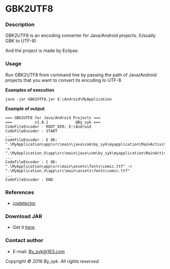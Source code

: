 # GBK2UTF8


### Description

GBK2UTF8 is an encoding converter for Java/Android projects. (Usually GBK to UTF-8)

And the project is made by Eclipse.


### Usage

Run GBK2UTF8 from command line by passing the path of Java/Android projects that you want to convert its encoding to UTF-8.

**Examples of execution**
```
java -jar GBK2UTF8.jar E:\Android\MyApplication
```

**Example of output**
```
=== GBK2UTF8 for Java/Android Projects ===
===          v1.0.1            @By_syk ===
CodeFileEncoder - ROOT_DIR: E:\Android
CodeFileEncoder - START
...
CodeFileEncoder - E OK: ".\MyApplication\app\src\main\java\com\by_syk\myapplication\MainActivity.java" -> ".\MyApplication_U\app\src\main\java\com\by_syk\myapplication\MainActivity.java"
...
CodeFileEncoder - C OK: ".\MyApplication\app\src\main\assets\fonts\comic.ttf" -> ".\MyApplication_U\app\src\main\assets\fonts\comic.ttf"
...
CodeFileEncoder - END
```


### References

* [cpdetector](http://cpdetector.sourceforge.net/index.shtml "cpdetector")


### Download JAR

* Get it [here](GBK2UTF8_v1.0.1.jar "GBK2UTF8").


### Contact author

* E-mail: [By_syk@163.com](mailto:By_syk@163.com "By_syk")


*Copyright &#169; 2016 By_syk. All rights reserved.*